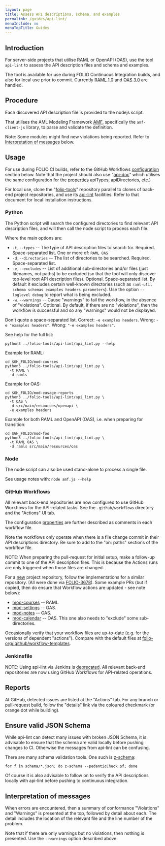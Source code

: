 ```yaml
---
layout: page
title: Assess API descriptions, schema, and examples
permalink: /guides/api-lint/
menuInclude: no
menuTopTitle: Guides
---
```


## Introduction

For server-side projects that utilise RAML or OpenAPI (OAS), use the tool `api-lint` to assess the API description files and schema and examples.

The tool is available for use during FOLIO Continuous Integration builds, and also for local use prior to commit.
Currently [RAML 1.0](/start/primer-raml/) and [OAS 3.0](/start/primer-oas/) are handled.

## Procedure

Each discovered API description file is provided to the nodejs script.

That utilises the AML Modeling Framework [AMF](https://github.com/aml-org/amf), specifically the `amf-client-js` library, to parse and validate the definition.

Note: Some modules might find new violations being reported.
Refer to [Interpretation of messages](#interpretation-of-messages) below.

## Usage

For use during FOLIO CI builds, refer to the GitHub Workflows [configuration](#github-workflows) section below.
Note that the project should also use "[api-doc](/guides/api-doc/)" which utilises the same configuration for the [properties](#properties) apiTypes, apiDirectories, etc.)

For local use, clone the "[folio-tools](https://github.com/folio-org/folio-tools)" repository parallel to clones of back-end project repositories, and use its [api-lint](https://github.com/folio-org/folio-tools/tree/master/api-lint) facilities.
Refer to that document for local installation instructions.

### Python

The Python script will search the configured directories to find relevant API description files, and will then call the node script to process each file.

<a id="properties"></a>Where the main options are:

* `-t,--types` -- The type of API description files to search for.
  Required. Space-separated list.
  One or more of: `RAML OAS`
* `-d,--directories` -- The list of directories to be searched.
  Required. Space-separated list.
* `-e,--excludes` -- List of additional sub-directories and/or files (just filenames, not paths) to be excluded (so that the tool will only discover top-level root API description files).
  Optional. Space-separated list.
  By default it excludes certain well-known directories (such as `raml-util schema schemas examples headers parameters`).
  Use the option `--loglevel debug` to report what is being excluded.
* `-w,--warnings` -- Cause "warnings" to fail the workflow, in the absence of "violations".
  Optional. By default, if there are no "violations", then the workflow is successful and so any "warnings" would not be displayed.

Don't quote a space-separated list. Correct: `-e examples headers`. Wrong: `-e "examples headers"`. Wrong: `"-e examples headers"`.

See help for the full list:

```
python3 ../folio-tools/api-lint/api_lint.py --help
```

Example for RAML:

```
cd $GH_FOLIO/mod-courses
python3 ../folio-tools/api-lint/api_lint.py \
  -t RAML \
  -d ramls
```

Example for OAS:

```
cd $GH_FOLIO/mod-eusage-reports
python3 ../folio-tools/api-lint/api_lint.py \
  -t OAS \
  -d src/main/resources/openapi \
  -e examples headers
```

Example for both RAML and OpenAPI (OAS), i.e. when preparing for transition:

```
cd $GH_FOLIO/mod-foo
python3 ../folio-tools/api-lint/api_lint.py \
  -t RAML OAS \
  -d ramls src/main/resources/oas
```

### Node

The node script can also be used stand-alone to process a single file.

See usage notes with: `node amf.js --help`

### GitHub Workflows

All relevant back-end repositories are now configured to use GitHub Workflows for the API-related tasks.
See the `.github/workflows` directory and the "Actions" UI tab.

The configuration [properties](#properties) are further described as comments in each workflow file.

Note the workflows only operate when there is a file change commit in their API descriptions directory.
Be sure to add to the "on: paths" sections of the workflow file.

NOTE: When preparing the pull-request for initial setup, make a follow-up commit to one of the API description files. This is because the Actions runs are only triggered when those files are changed.

For a [new](/guidelines/create-new-repo/) project repository, follow the implementations for a similar repository.
(All were done via [FOLIO-3678](https://issues.folio.org/browse/FOLIO-3678)).
Some example PRs (but if copied, then do ensure that Workflow actions are updated - see note below):

* [mod-courses](https://github.com/folio-org/mod-courses/pull/157)
  -- RAML.
* [mod-settings](https://github.com/folio-org/mod-settings/pull/30)
  -- OAS.
* [mod-notes](https://github.com/folio-org/mod-notes/pull/240)
  -- OAS.
* [mod-calendar](https://github.com/folio-org/mod-calendar/pull/164)
  -- OAS. This one also needs to "exclude" some sub-directories.

Occasionally verify that your workflow files are up-to-date (e.g. for the versions of dependent "actions").
Compare with the default files at [folio-org/.github/workflow-templates](https://github.com/folio-org/.github/tree/master/workflow-templates).

### Jenkinsfile

<div class="attention">
NOTE: Using api-lint via Jenkins is <a href="https://issues.folio.org/browse/FOLIO-3678">deprecated</a>.
All relevant back-end repositories are now using GitHub Workflows for API-related operations.
</div>

## Reports

At GitHub, detected issues are listed at the "Actions" tab.
For any branch or pull-request build, follow the "details" link via the coloured checkmark (or orange dot while building).

## Ensure valid JSON Schema

While api-lint can detect many issues with broken JSON Schema, it is advisable to ensure that the schema are valid locally before pushing changes to CI.
Otherwise the messages from api-lint can be confusing.

There are many schema validation tools. One such is
[z-schema](https://github.com/zaggino/z-schema):

```
for f in schema/*.json; do z-schema --pedanticCheck $f; done
```

Of course it is also advisable to follow on to verify the API descriptions locally with api-lint before pushing to continuous integration.

## Interpretation of messages

When errors are encountered, then a summary of conformance "Violations" and "Warnings" is presented at the top, followed by detail about each.
The detail includes the location of the relevant file and the line number of the problem.

Note that if there are only warnings but no violations, then nothing is presented.
Use the `--warnings` option described above.

